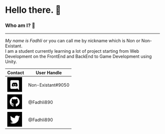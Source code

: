 # **Hello there. 👋**

### **Who am I? 🧾**

---

_My name is Fadhli_ or you can call me by nickname which is Non or Non-Existant.<br> I am a student currently learning a lot of project starting from Web Development on the FrontEnd and BackEnd to Game Development using Unity.

| Contact                                   | User Handle       |
| ----------------------------------------- | ----------------- |
| ![Discord](/src/iconmonstr-discord-7.svg) | Non-Existant#9050 |
| ![GitHub](/src/iconmonstr-github-2.svg)   | @Fadhli890        |
| ![Twitter](/src/iconmonstr-twitter-2.svg) | @Fadhli890        |
